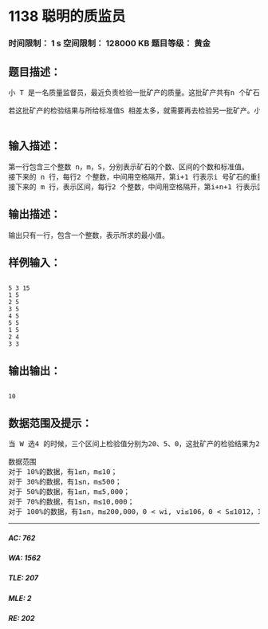 # 1138 聪明的质监员   
### 时间限制： 1 s     空间限制： 128000 KB     题目等级： 黄金  
## 题目描述：  

<pre>
小 T 是一名质量监督员，最近负责检验一批矿产的质量。这批矿产共有n 个矿石，从1到n 逐一编号，每个矿石都有自己的重量wi 以及价值vi。检验矿产的流程是：见图
 
若这批矿产的检验结果与所给标准值S 相差太多，就需要再去检验另一批矿产。小T不想费时间去检验另一批矿产，所以他想通过调整参数W 的值，让检验结果尽可能的靠近标准值S，即使得S-Y 的绝对值最小。请你帮忙求出这个最小值。

</pre>
  
  
## 输入描述：  

<pre>
第一行包含三个整数 n，m，S，分别表示矿石的个数、区间的个数和标准值。  
接下来的 n 行，每行2 个整数，中间用空格隔开，第i+1 行表示i 号矿石的重量wi 和价值vi 。  
接下来的 m 行，表示区间，每行2 个整数，中间用空格隔开，第i+n+1 行表示区间[Li,Ri]的两个端点Li 和Ri。注意：不同区间可能重合或相互重叠。
</pre>
  
  
## 输出描述：  

<pre>
输出只有一行，包含一个整数，表示所求的最小值。
</pre>
  
  
## 样例输入：  

<pre><code>
5 3 15  
1 5  
2 5  
3 5  
4 5  
5 5  
1 5  
2 4  
3 3
</code></pre>
  
  
## 输出输出：  

<pre><code>
10
</code></pre>
  
  
## 数据范围及提示：  

<pre>
当 W 选4 的时候，三个区间上检验值分别为20、5、0，这批矿产的检验结果为25，此时与标准值S 相差最小为10。
  
数据范围  
对于 10%的数据，有1≤n，m≤10；  
对于 30%的数据，有1≤n，m≤500；  
对于 50%的数据，有1≤n，m≤5,000；  
对于 70%的数据，有1≤n，m≤10,000；  
对于 100%的数据，有1≤n，m≤200,000，0 < wi, vi≤106，0 < S≤1012，1≤Li≤Ri≤n。
</pre>
  
  
***  

##### AC: 762  
##### WA: 1562  
##### TLE: 207  
##### MLE: 2  
##### RE: 202  
